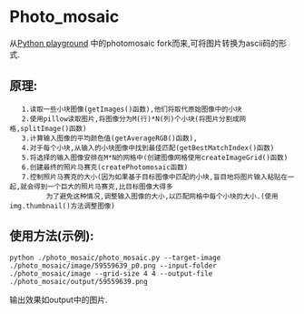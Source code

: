 # Photo_mosaic
  从[Python playground](https://github.com/electronut/pp) 中的photomosaic fork而来,可将图片转换为ascii码的形式.  
## 原理:  
       1.读取一些小块图像(getImages()函数),他们将取代原始图像中的小块
	   2.使用pillow读取图片,将图像分为M(行)*N(列)个小块(将图片分割成网格,splitImage()函数)
	   3.计算输入图像的平均颜色值(getAverageRGB()函数),
	   4.对于每个小块,从输入的小块图像中找到最佳匹配(getBestMatchIndex()函数)
	   5.将选择的输入图像安排在M*N的网格中(创建图像网格使用createImageGrid()函数)
	   6.创建最终的照片马赛克(createPhotomosaic函数)
	   7.控制照片马赛克的大小(因为如果基于目标图像中匹配的小块,盲目地将图片输入粘贴在一起,就会得到一个巨大的照片马赛克,比目标图像大得多
		     为了避免这种情况,调整输入图像的大小,以匹配网格中每个小块的大小.(使用img.thumbnail()方法调整图像)
## 使用方法(示例):
	python ./photo_mosaic/photo_mosaic.py --target-image ./photo_mosaic/image/59559639_p0.png --input-folder ./photo_mosaic/image --grid-size 4 4 --output-file ./photo_mosaic/output/59559639.png

输出效果如output中的图片.

